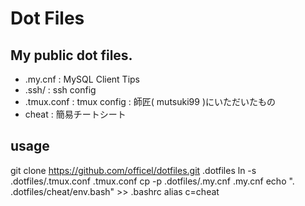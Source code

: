 Dot Files
========

My public dot files.
--------------------

* .my.cnf : MySQL Client Tips
* .ssh/ : ssh config
* .tmux.conf : tmux config : 師匠( mutsuki99 )にいただいたもの
* cheat : 簡易チートシート

usage
-----

git clone https://github.com/officel/dotfiles.git .dotfiles
ln -s .dotfiles/.tmux.conf .tmux.conf
cp -p .dotfiles/.my.cnf .my.cnf
echo ". .dotfiles/cheat/env.bash" >> .bashrc
alias c=cheat
